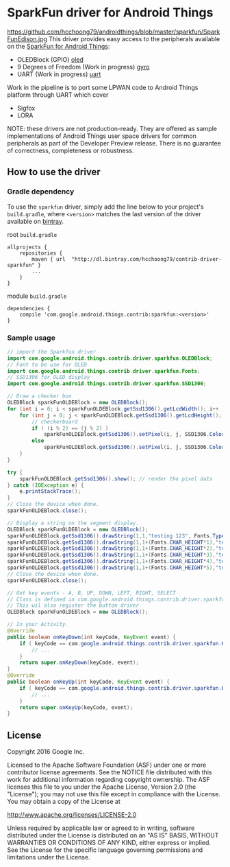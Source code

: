 SparkFun driver for Android Things
=====================================

https://github.com/hcchoong79/androidthings/blob/master/sparkfun/SparkFunEdison.jpg
This driver provides easy access to the peripherals available on the [SparkFun for Android
Things][product]:
- OLEDBlock (GPIO) [oled]
- 9 Degrees of Freedom (Work in progress) [gyro]
- UART (Work in progress) [uart]

Work in the pipeline is to port some LPWAN code to Android Things platform through UART which cover
- Sigfox 
- LORA

NOTE: these drivers are not production-ready. They are offered as sample
implementations of Android Things user space drivers for common peripherals
as part of the Developer Preview release. There is no guarantee
of correctness, completeness or robustness.

How to use the driver
---------------------

### Gradle dependency

To use the `sparkfun` driver, simply add the line below to your project's `build.gradle`,
where `<version>` matches the last version of the driver available on [bintray][bintray].

root `build.gradle`
```
allprojects {
    repositories {
        maven { url  "http://dl.bintray.com/hcchoong79/contrib-driver-sparkfun" }
        ...
    }
}
```

module `build.gradle`
```
dependencies {
    compile 'com.google.android.things.contrib:sparkfun:<version>'
}
```

### Sample usage


```java
// import the Sparkfun driver
import com.google.android.things.contrib.driver.sparkfun.OLEDBlock;
// Font to be use for OLED
import com.google.android.things.contrib.driver.sparkfun.Fonts;
// SSD1306 for OLED display
import com.google.android.things.contrib.driver.sparkfun.SSD1306;
```

```java
// Draw a checker box
OLEDBlock sparkFunOLDEBlock = new OLEDBlock();
for (int i = 0; i < sparkFunOLDEBlock.getSsd1306().getLcdWidth(); i++ ) {
    for (int j = 0; j < sparkFunOLDEBlock.getSsd1306().getLcdHeight(); j++ ) {
        // checkerboard
        if ( (i % 2) == (j % 2) )
            sparkFunOLDEBlock.getSsd1306().setPixel(i, j, SSD1306.ColorCode.WHITE);
        else
            sparkFunOLDEBlock.getSsd1306().setPixel(i, j, SSD1306.ColorCode.BLACK);
    }
}

try {
    sparkFunOLDEBlock.getSsd1306().show(); // render the pixel data
} catch (IOException e) {
    e.printStackTrace();
}
// Close the device when done.
sparkFunOLDEBlock.close();
```

```java
// Display a string on the segment display.
OLEDBlock sparkFunOLDEBlock = new OLEDBlock();
sparkFunOLDEBlock.getSsd1306().drawString(1,1,"testing 123", Fonts.Type.font5x5);
sparkFunOLDEBlock.getSsd1306().drawString(1,1+(Fonts.CHAR_HEIGHT*1),"testing 123", Fonts.Type.fontAcme5Outlines);
sparkFunOLDEBlock.getSsd1306().drawString(1,1+(Fonts.CHAR_HEIGHT*2),"testing 123", Fonts.Type.fontAztech);
sparkFunOLDEBlock.getSsd1306().drawString(1,1+(Fonts.CHAR_HEIGHT*3),"testing 123", Fonts.Type.fontCrackers);
sparkFunOLDEBlock.getSsd1306().drawString(1,1+(Fonts.CHAR_HEIGHT*4),"testing 123", Fonts.Type.fontSuperDig);
sparkFunOLDEBlock.getSsd1306().drawString(1,1+(Fonts.CHAR_HEIGHT*5),"testing 123", Fonts.Type.fontZxpix);
// Close the device when done.
sparkFunOLDEBlock.close();
```

```java
// Get key events - A, B, UP, DOWN, LEFT, RIGHT, SELECT
// Class is defined in com.google.android.things.contrib.driver.sparkfun.KeyEvent
// This wil also register the button driver
OLEDBlock sparkFunOLDEBlock = new OLEDBlock();

// In your Activity.
@Override
public boolean onKeyDown(int keyCode, KeyEvent event) {
    if ( keyCode == com.google.android.things.contrib.driver.sparkfun.KeyEvent.A) {
        // ...
    }
    return super.onKeyDown(keyCode, event);
}
@Override
public boolean onKeyUp(int keyCode, KeyEvent event) {
    if ( keyCode == com.google.android.things.contrib.driver.sparkfun.KeyEvent.A) {
        // ...
    }
    return super.onKeyUp(keyCode, event);
}
```

License
-------

Copyright 2016 Google Inc.

Licensed to the Apache Software Foundation (ASF) under one or more contributor
license agreements.  See the NOTICE file distributed with this work for
additional information regarding copyright ownership.  The ASF licenses this
file to you under the Apache License, Version 2.0 (the "License"); you may not
use this file except in compliance with the License.  You may obtain a copy of
the License at

  http://www.apache.org/licenses/LICENSE-2.0

Unless required by applicable law or agreed to in writing, software
distributed under the License is distributed on an "AS IS" BASIS, WITHOUT
WARRANTIES OR CONDITIONS OF ANY KIND, either express or implied.  See the
License for the specific language governing permissions and limitations under
the License.

[bintray]: http://dl.bintray.com/hcchoong79/contrib-driver-sparkfun
[product]: https://www.sparkfun.com/categories/272
[oled]: https://www.sparkfun.com/products/13035
[gyro]: https://www.sparkfun.com/products/13033
[uart]: https://www.sparkfun.com/products/13040